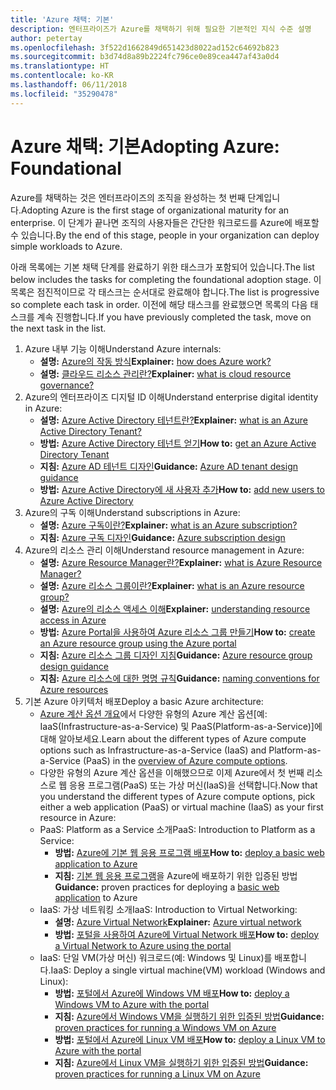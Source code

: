 ```yaml
---
title: 'Azure 채택: 기본'
description: 엔터프라이즈가 Azure를 채택하기 위해 필요한 기본적인 지식 수준 설명
author: petertay
ms.openlocfilehash: 3f522d1662849d651423d8022ad152c64692b823
ms.sourcegitcommit: b3d74d8a89b2224fc796ce0e89cea447af43a0d4
ms.translationtype: HT
ms.contentlocale: ko-KR
ms.lasthandoff: 06/11/2018
ms.locfileid: "35290478"
---
```

# <a name="adopting-azure-foundational"></a><span data-ttu-id="a6cc4-103">Azure 채택: 기본</span><span class="sxs-lookup"><span data-stu-id="a6cc4-103">Adopting Azure: Foundational</span></span>

<span data-ttu-id="a6cc4-104">Azure를 채택하는 것은 엔터프라이즈의 조직을 완성하는 첫 번째 단계입니다.</span><span class="sxs-lookup"><span data-stu-id="a6cc4-104">Adopting Azure is the first stage of organizational maturity for an enterprise.</span></span> <span data-ttu-id="a6cc4-105">이 단계가 끝나면 조직의 사용자들은 간단한 워크로드를 Azure에 배포할 수 있습니다.</span><span class="sxs-lookup"><span data-stu-id="a6cc4-105">By the end of this stage, people in your organization can deploy simple workloads to Azure.</span></span>

<span data-ttu-id="a6cc4-106">아래 목록에는 기본 채택 단계를 완료하기 위한 태스크가 포함되어 있습니다.</span><span class="sxs-lookup"><span data-stu-id="a6cc4-106">The list below includes the tasks for completing the foundational adoption stage.</span></span> <span data-ttu-id="a6cc4-107">이 목록은 점진적이므로 각 태스크는 순서대로 완료해야 합니다.</span><span class="sxs-lookup"><span data-stu-id="a6cc4-107">The list is progressive so complete each task in order.</span></span> <span data-ttu-id="a6cc4-108">이전에 해당 태스크를 완료했으면 목록의 다음 태스크를 계속 진행합니다.</span><span class="sxs-lookup"><span data-stu-id="a6cc4-108">If you have previously completed the task, move on the next task in the list.</span></span> 

1. <span data-ttu-id="a6cc4-109">Azure 내부 기능 이해</span><span class="sxs-lookup"><span data-stu-id="a6cc4-109">Understand Azure internals:</span></span>
    - <span data-ttu-id="a6cc4-110">**설명:** [Azure의 작동 방식](azure-explainer.md)</span><span class="sxs-lookup"><span data-stu-id="a6cc4-110">**Explainer:** [how does Azure work?](azure-explainer.md)</span></span>
    - <span data-ttu-id="a6cc4-111">**설명:** [ 클라우드 리소스 관리란?](governance-explainer.md)</span><span class="sxs-lookup"><span data-stu-id="a6cc4-111">**Explainer:** [what is cloud resource governance?](governance-explainer.md)</span></span>
2. <span data-ttu-id="a6cc4-112">Azure의 엔터프라이즈 디지털 ID 이해</span><span class="sxs-lookup"><span data-stu-id="a6cc4-112">Understand enterprise digital identity in Azure:</span></span>
    - <span data-ttu-id="a6cc4-113">**설명:** [Azure Active Directory 테넌트란?](tenant-explainer.md)</span><span class="sxs-lookup"><span data-stu-id="a6cc4-113">**Explainer:** [what is an Azure Active Directory Tenant?](tenant-explainer.md)</span></span>
    - <span data-ttu-id="a6cc4-114">**방법:** [Azure Active Directory 테넌트 얻기](/azure/active-directory/develop/active-directory-howto-tenant?toc=/azure/architecture/cloud-adoption-guide/toc.json)</span><span class="sxs-lookup"><span data-stu-id="a6cc4-114">**How to:** [get an Azure Active Directory Tenant](/azure/active-directory/develop/active-directory-howto-tenant?toc=/azure/architecture/cloud-adoption-guide/toc.json)</span></span>
    - <span data-ttu-id="a6cc4-115">**지침:** [Azure AD 테넌트 디자인](tenant.md)</span><span class="sxs-lookup"><span data-stu-id="a6cc4-115">**Guidance:** [Azure AD tenant design guidance](tenant.md)</span></span>
    - <span data-ttu-id="a6cc4-116">**방법:** [Azure Active Directory에 새 사용자 추가](/azure/active-directory/add-users-azure-active-directory?toc=/azure/architecture/cloud-adoption-guide/toc.json)</span><span class="sxs-lookup"><span data-stu-id="a6cc4-116">**How to:** [add new users to Azure Active Directory](/azure/active-directory/add-users-azure-active-directory?toc=/azure/architecture/cloud-adoption-guide/toc.json)</span></span>    
3. <span data-ttu-id="a6cc4-117">Azure의 구독 이해</span><span class="sxs-lookup"><span data-stu-id="a6cc4-117">Understand subscriptions in Azure:</span></span>
    - <span data-ttu-id="a6cc4-118">**설명:** [Azure 구독이란?](subscription-explainer.md)</span><span class="sxs-lookup"><span data-stu-id="a6cc4-118">**Explainer:** [what is an Azure subscription?](subscription-explainer.md)</span></span>
    - <span data-ttu-id="a6cc4-119">**지침:** [Azure 구독 디자인](subscription.md)</span><span class="sxs-lookup"><span data-stu-id="a6cc4-119">**Guidance:** [Azure subscription design](subscription.md)</span></span>
4. <span data-ttu-id="a6cc4-120">Azure의 리소스 관리 이해</span><span class="sxs-lookup"><span data-stu-id="a6cc4-120">Understand resource management in Azure:</span></span> 
    - <span data-ttu-id="a6cc4-121">**설명:** [Azure Resource Manager란?](resource-manager-explainer.md)</span><span class="sxs-lookup"><span data-stu-id="a6cc4-121">**Explainer:** [what is Azure Resource Manager?](resource-manager-explainer.md)</span></span>
    - <span data-ttu-id="a6cc4-122">**설명:** [Azure 리소스 그룹이란?](resource-group-explainer.md)</span><span class="sxs-lookup"><span data-stu-id="a6cc4-122">**Explainer:** [what is an Azure resource group?](resource-group-explainer.md)</span></span>
    - <span data-ttu-id="a6cc4-123">**설명:** [Azure의 리소스 액세스 이해](/azure/active-directory/active-directory-understanding-resource-access?toc=/azure/architecture/cloud-adoption-guide/toc.json)</span><span class="sxs-lookup"><span data-stu-id="a6cc4-123">**Explainer:** [understanding resource access in Azure](/azure/active-directory/active-directory-understanding-resource-access?toc=/azure/architecture/cloud-adoption-guide/toc.json)</span></span>
    - <span data-ttu-id="a6cc4-124">**방법:** [Azure Portal을 사용하여 Azure 리소스 그룹 만들기](/azure/azure-resource-manager/resource-group-portal?toc=/azure/architecture/cloud-adoption-guide/toc.json)</span><span class="sxs-lookup"><span data-stu-id="a6cc4-124">**How to:** [create an Azure resource group using the Azure portal](/azure/azure-resource-manager/resource-group-portal?toc=/azure/architecture/cloud-adoption-guide/toc.json)</span></span>
    - <span data-ttu-id="a6cc4-125">**지침:** [Azure 리소스 그룹 디자인 지침](resource-group.md)</span><span class="sxs-lookup"><span data-stu-id="a6cc4-125">**Guidance:** [Azure resource group design guidance](resource-group.md)</span></span>
    - <span data-ttu-id="a6cc4-126">**지침:** [Azure 리소스에 대한 명명 규칙](/azure/architecture/best-practices/naming-conventions?toc=/azure/architecture/cloud-adoption-guide/toc.json)</span><span class="sxs-lookup"><span data-stu-id="a6cc4-126">**Guidance:** [naming conventions for Azure resources](/azure/architecture/best-practices/naming-conventions?toc=/azure/architecture/cloud-adoption-guide/toc.json)</span></span>
5. <span data-ttu-id="a6cc4-127">기본 Azure 아키텍처 배포</span><span class="sxs-lookup"><span data-stu-id="a6cc4-127">Deploy a basic Azure architecture:</span></span>
    - <span data-ttu-id="a6cc4-128">[Azure 계산 옵션 개요](/azure/architecture/guide/technology-choices/compute-overview?toc=/azure/architecture/cloud-adoption-guide/toc.json)에서 다양한 유형의 Azure 계산 옵션[예: IaaS(Infrastructure-as-a-Service) 및 PaaS(Platform-as-a-Service)]에 대해 알아보세요.</span><span class="sxs-lookup"><span data-stu-id="a6cc4-128">Learn about the different types of Azure compute options such as Infrastructure-as-a-Service (IaaS) and Platform-as-a-Service (PaaS) in the [overview of Azure compute options](/azure/architecture/guide/technology-choices/compute-overview?toc=/azure/architecture/cloud-adoption-guide/toc.json).</span></span>
    - <span data-ttu-id="a6cc4-129">다양한 유형의 Azure 계산 옵션을 이해했으므로 이제 Azure에서 첫 번째 리소스로 웹 응용 프로그램(PaaS) 또는 가상 머신(IaaS)을 선택합니다.</span><span class="sxs-lookup"><span data-stu-id="a6cc4-129">Now that you understand the different types of Azure compute options, pick either a web application (PaaS) or virtual machine (IaaS) as your first resource in Azure:</span></span>
    - <span data-ttu-id="a6cc4-130">PaaS: Platform as a Service 소개</span><span class="sxs-lookup"><span data-stu-id="a6cc4-130">PaaS: Introduction to Platform as a Service:</span></span>
        - <span data-ttu-id="a6cc4-131">**방법:** [Azure에 기본 웹 응용 프로그램 배포](/azure/app-service/app-service-web-overview?toc=/azure/architecture/cloud-adoption-guide/toc.json)</span><span class="sxs-lookup"><span data-stu-id="a6cc4-131">**How to:** [deploy a basic web application to Azure](/azure/app-service/app-service-web-overview?toc=/azure/architecture/cloud-adoption-guide/toc.json)</span></span>
        - <span data-ttu-id="a6cc4-132">**지침:** [기본 웹 응용 프로그램](/azure/architecture/reference-architectures/app-service-web-app/basic-web-app?toc=/azure/architecture/cloud-adoption-guide/toc.json)을 Azure에 배포하기 위한 입증된 방법</span><span class="sxs-lookup"><span data-stu-id="a6cc4-132">**Guidance:** proven practices for deploying a [basic web application](/azure/architecture/reference-architectures/app-service-web-app/basic-web-app?toc=/azure/architecture/cloud-adoption-guide/toc.json) to Azure</span></span>
    - <span data-ttu-id="a6cc4-133">IaaS: 가상 네트워킹 소개</span><span class="sxs-lookup"><span data-stu-id="a6cc4-133">IaaS: Introduction to Virtual Networking:</span></span>
        - <span data-ttu-id="a6cc4-134">**설명:** [Azure Virtual Network](/azure/virtual-network/virtual-networks-overview?toc=/azure/architecture/cloud-adoption-guide/toc.json)</span><span class="sxs-lookup"><span data-stu-id="a6cc4-134">**Explainer:** [Azure virtual network](/azure/virtual-network/virtual-networks-overview?toc=/azure/architecture/cloud-adoption-guide/toc.json)</span></span>
        - <span data-ttu-id="a6cc4-135">**방법:** [포털을 사용하여 Azure에 Virtual Network 배포](/azure/virtual-network/virtual-networks-create-vnet-arm-pportal?toc=/azure/architecture/cloud-adoption-guide/toc.json)</span><span class="sxs-lookup"><span data-stu-id="a6cc4-135">**How to:** [deploy a Virtual Network to Azure using the portal](/azure/virtual-network/virtual-networks-create-vnet-arm-pportal?toc=/azure/architecture/cloud-adoption-guide/toc.json)</span></span>
    - <span data-ttu-id="a6cc4-136">IaaS: 단일 VM(가상 머신) 워크로드(예: Windows 및 Linux)를 배포합니다.</span><span class="sxs-lookup"><span data-stu-id="a6cc4-136">IaaS: Deploy a single virtual machine(VM) workload (Windows and Linux):</span></span>
        - <span data-ttu-id="a6cc4-137">**방법:** [포털에서 Azure에 Windows VM 배포](/azure/virtual-machines/windows/quick-create-portal?toc=/azure/architecture/cloud-adoption-guide/toc.json)</span><span class="sxs-lookup"><span data-stu-id="a6cc4-137">**How to:** [deploy a Windows VM to Azure with the portal](/azure/virtual-machines/windows/quick-create-portal?toc=/azure/architecture/cloud-adoption-guide/toc.json)</span></span>
        - <span data-ttu-id="a6cc4-138">**지침:** [Azure에서 Windows VM을 실행하기 위한 입증된 방법](/azure/architecture/reference-architectures/virtual-machines-windows/single-vm?toc=/azure/architecture/cloud-adoption-guide/toc.json)</span><span class="sxs-lookup"><span data-stu-id="a6cc4-138">**Guidance:** [proven practices for running a Windows VM on Azure](/azure/architecture/reference-architectures/virtual-machines-windows/single-vm?toc=/azure/architecture/cloud-adoption-guide/toc.json)</span></span>
        - <span data-ttu-id="a6cc4-139">**방법:** [포털에서 Azure에 Linux VM 배포](/azure/virtual-machines/linux/quick-create-portal?toc=/azure/architecture/cloud-adoption-guide/toc.json)</span><span class="sxs-lookup"><span data-stu-id="a6cc4-139">**How to:** [deploy a Linux VM to Azure with the portal](/azure/virtual-machines/linux/quick-create-portal?toc=/azure/architecture/cloud-adoption-guide/toc.json)</span></span>
        - <span data-ttu-id="a6cc4-140">**지침:** [Azure에서 Linux VM을 실행하기 위한 입증된 방법](/azure/architecture/reference-architectures/virtual-machines-linux/single-vm?toc=/azure/architecture/cloud-adoption-guide/toc.json)</span><span class="sxs-lookup"><span data-stu-id="a6cc4-140">**Guidance:** [proven practices for running a Linux VM on Azure](/azure/architecture/reference-architectures/virtual-machines-linux/single-vm?toc=/azure/architecture/cloud-adoption-guide/toc.json)</span></span>
